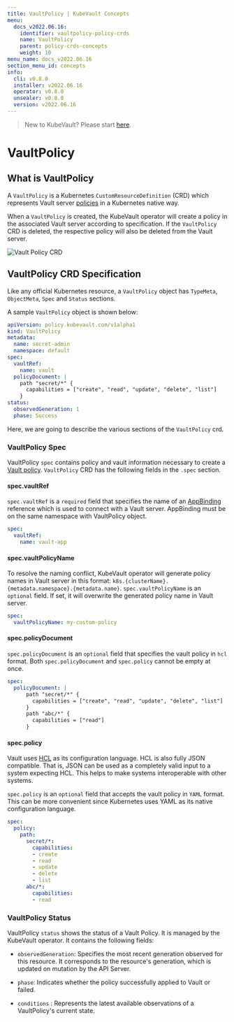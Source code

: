 ```yaml
---
title: VaultPolicy | KubeVault Concepts
menu:
  docs_v2022.06.16:
    identifier: vaultpolicy-policy-crds
    name: VaultPolicy
    parent: policy-crds-concepts
    weight: 10
menu_name: docs_v2022.06.16
section_menu_id: concepts
info:
  cli: v0.8.0
  installer: v2022.06.16
  operator: v0.8.0
  unsealer: v0.8.0
  version: v2022.06.16
---
```


> New to KubeVault? Please start [here](/docs/v2022.06.16/concepts/README).

# VaultPolicy

## What is VaultPolicy

A `VaultPolicy` is a Kubernetes `CustomResourceDefinition` (CRD) which represents Vault server [policies](https://www.vaultproject.io/docs/concepts/policies.html) in a Kubernetes native way.

When a `VaultPolicy` is created, the KubeVault operator will create a policy in the associated Vault server according to specification. If the `VaultPolicy` CRD is deleted, the respective policy will also be deleted from the Vault server.

![Vault Policy CRD](/docs/v2022.06.16/images/concepts/vault_policy.svg)

## VaultPolicy CRD Specification

Like any official Kubernetes resource, a `VaultPolicy` object has `TypeMeta`, `ObjectMeta`, `Spec` and `Status` sections.

A sample `VaultPolicy` object is shown below:

```yaml
apiVersion: policy.kubevault.com/v1alpha1
kind: VaultPolicy
metadata:
  name: secret-admin
  namespace: default
spec:
  vaultRef:
    name: vault
  policyDocument: |
    path "secret/*" {
      capabilities = ["create", "read", "update", "delete", "list"]
    }
status:
  observedGeneration: 1
  phase: Success
```

Here, we are going to describe the various sections of the `VaultPolicy` crd.

### VaultPolicy Spec

VaultPolicy `spec` contains policy and vault information necessary to create a [Vault policy](https://www.vaultproject.io/docs/concepts/policies.html). `VaultPolicy` CRD has the following fields in the `.spec` section.

#### spec.vaultRef

`spec.vaultRef` is a `required` field that specifies the name of an [AppBinding](/docs/v2022.06.16/concepts/vault-server-crds/auth-methods/appbinding) reference which is used to connect with a Vault server. AppBinding must be on the same namespace with VaultPolicy object.

```yaml
spec:
  vaultRef:
    name: vault-app
```

#### spec.vaultPolicyName

To resolve the naming conflict, KubeVault operator will generate policy names in Vault server in this format: `k8s.{clusterName}.{metadata.namespace}.{metadata.name}`. `spec.vaultPolicyName` is an `optional` field. If set, it will overwrite the generated policy name in Vault server.

```yaml
spec:
  vaultPolicyName: my-custom-policy
```

#### spec.policyDocument

`spec.policyDocument` is an `optional` field that specifies the vault policy in `hcl` format. Both `spec.policyDocument` and `spec.policy` cannot be empty at once.

```yaml
spec:
  policyDocument: |
      path "secret/*" {
        capabilities = ["create", "read", "update", "delete", "list"]
      }
      path "abc/*" {
        capabilities = ["read"]
      }
```

#### spec.policy

Vault uses [HCL](https://github.com/hashicorp/hcl) as its configuration language. HCL is also fully JSON compatible. That is, JSON can be used as a completely valid input to a system expecting HCL. This helps to make systems interoperable with other systems.

`spec.policy` is an `optional` field that accepts the vault policy in `YAML` format. This can be more convenient since Kubernetes uses YAML as its native configuration language.

```yaml
spec:
  policy:
    path:
      secret/*:
        capabilities:
        - create
        - read
        - update
        - delete
        - list
      abc/*:
        capabilities:
        - read
```

### VaultPolicy Status

VaultPolicy `status` shows the status of a Vault Policy. It is managed by the KubeVault operator. It contains the following fields:

- `observedGeneration`: Specifies the most recent generation observed for this resource. It corresponds to the resource's generation, which is updated on mutation by the API Server.

- `phase`: Indicates whether the policy successfully applied to Vault or failed.

- `conditions` : Represents the latest available observations of a VaultPolicy's current state.
